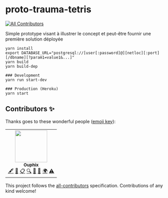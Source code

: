# proto-trauma-tetris
<!-- ALL-CONTRIBUTORS-BADGE:START - Do not remove or modify this section -->
[![All Contributors](https://img.shields.io/badge/all_contributors-1-orange.svg?style=flat-square)](#contributors-)
<!-- ALL-CONTRIBUTORS-BADGE:END -->
Simple prototype visant à illustrer le concept et peut-être fournir une première solution déployée

```
yarn install
export DATABASE_URL="postgresql://[user[:password]@][netloc][:port][/dbname][?param1=value1&...]"
yarn build
yarn build-dep

### Development
yarn run start-dev

### Production (Heroku)
yarn start
```

## Contributors ✨

Thanks goes to these wonderful people ([emoji key](https://allcontributors.org/docs/en/emoji-key)):

<!-- ALL-CONTRIBUTORS-LIST:START - Do not remove or modify this section -->
<!-- prettier-ignore-start -->
<!-- markdownlint-disable -->
<table>
  <tr>
    <td align="center"><a href="https://ecritureauto.wordpress.com/"><img src="https://avatars2.githubusercontent.com/u/14142630?v=4" width="100px;" alt=""/><br /><sub><b>Ouphix</b></sub></a><br /><a href="#content-Ouphix" title="Content">🖋</a> <a href="https://github.com/Trauma-Prevent/proto-trauma-prevent/commits?author=Ouphix" title="Documentation">📖</a> <a href="#eventOrganizing-Ouphix" title="Event Organizing">📋</a> <a href="#fundingFinding-Ouphix" title="Funding Finding">🔍</a> <a href="#ideas-Ouphix" title="Ideas, Planning, & Feedback">🤔</a> <a href="#projectManagement-Ouphix" title="Project Management">📆</a> <a href="#translation-Ouphix" title="Translation">🌍</a> <a href="https://github.com/Trauma-Prevent/proto-trauma-prevent/commits?author=Ouphix" title="Tests">⚠️</a></td>
  </tr>
</table>

<!-- markdownlint-enable -->
<!-- prettier-ignore-end -->
<!-- ALL-CONTRIBUTORS-LIST:END -->

This project follows the [all-contributors](https://github.com/all-contributors/all-contributors) specification. Contributions of any kind welcome!